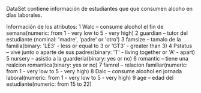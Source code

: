 DataSet contiene información de estudiantes que que consumen alcoho en días laborales.

Información de los atributos:
1 Walc – consume alcohol el fin de semana(numeric: from 1 - very low to 5 - very high) 
2 guardian – tutor del estudiante (nominal: 'madre', 'padre' or 'otro') 
3 famsize – tamalo de la familia(binary: 'LE3' - less or equal to 3 or 'GT3' - greater than 3)
4 Pstatus – vive junto o aparte de sus padres(binary: 'T' - living together or 'A' - apart) 
5 nursery – asistio a la guarderia(binary: yes or no) 
6 romantic – tiene una realcion romantica(binary: yes or no) 
7 famrel – relacion familiar(numeric: from 1 - very low to 5 - very high)
8 Dalc – consume alcohol en jornada laboral(numeric: from 1 - very low to 5 - very high) 
9 age – edad del estudiante(numeric: from 15 to 22) 
